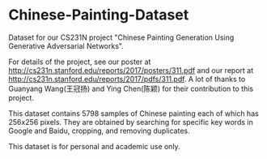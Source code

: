 # Chinese-Painting-Dataset
Dataset for our CS231N project "Chinese Painting Generation Using Generative Adversarial Networks".

For details of the project, see our poster at http://cs231n.stanford.edu/reports/2017/posters/311.pdf and our report at http://cs231n.stanford.edu/reports/2017/pdfs/311.pdf. A lot of thanks to Guanyang Wang(王冠扬) and Ying Chen(陈颖) for their contribution to this project.

This dataset contains 5798 samples of Chinese painting each of which has 256x256 pixels. They are obtained by searching for specific key words in Google and Baidu, cropping, and removing duplicates. 

This dataset is for personal and academic use only. 

